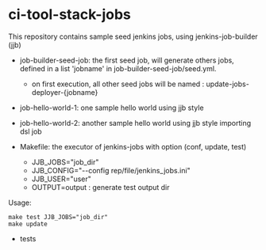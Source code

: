 # ci-tool-stack-jobs
This repository contains sample seed jenkins jobs, using jenkins-job-builder (jjb)

* job-builder-seed-job: the first seed job, will generate others jobs, defined in a list 'jobname' in job-builder-seed-job/seed.yml.
  * on first execution, all other seed jobs will be named : update-jobs-deployer-{jobname}

* job-hello-world-1: one sample hello world using jjb style
* job-hello-world-2: another sample hello world using jjb style importing dsl job

* Makefile: the executor of jenkins-jobs with option (conf, update, test)
  * JJB_JOBS="job_dir"
  * JJB_CONFIG="--config rep/file/jenkins_jobs.ini"
  * JJB_USER="user"
  * OUTPUT=output : generate test output dir

Usage:
```
make test JJB_JOBS="job_dir"
make update
```
* tests
